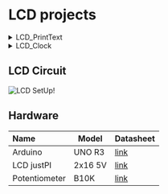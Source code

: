 # LCD projects
<details>
  <summary>
    LCD_PrintText
  </summary>
  

## Library
- [Liquid Crystal](https://docs.arduino.cc/libraries/liquidcrystal/)
</details>

<details>
  <summary>
    LCD_Clock
  </summary>

## Library
- [Liquid Crystal](https://docs.arduino.cc/libraries/liquidcrystal/)
- [Time Library](https://github.com/PaulStoffregen/Time)
</details>

## LCD Circuit 
![LCD SetUp!](https://cdn.forbot.pl/blog/wp-content/uploads/2015/08/Arduino_LCD.png "LCD SetUp")

## Hardware
| Name          | Model  | Datasheet |
| :---------    | ------ | --------- |
| Arduino       | UNO R3 | [link](https://docs.arduino.cc/resources/datasheets/A000066-datasheet.pdf) |
| LCD justPI    | 2x16 5V| [link](https://botland.com.pl/content/31-arduino-i-wyswietlacz-lcd) |
| Potentiometer | B10K   | [link](https://botland.com.pl/potencjometry-obrotowe-suwakowe-i-liniowe/2168-potencjometr-obrotowy-10k-liniowy-1-8w-5904422303716.html?cd=18298825651&ad=&kd=&gad_source=1&gclid=CjwKCAiAg8S7BhATEiwAO2-R6nVjSzS0t6gPw0kFgi_3WsfxE8csUXtReieZPCBcfZ78UnZSHN7_SRoCzyMQAvD_BwE) |

